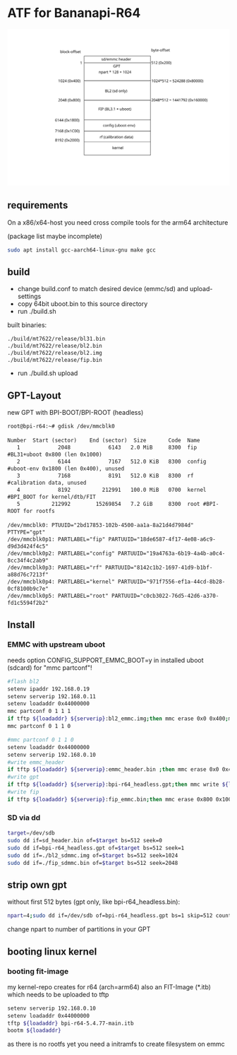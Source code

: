 # ATF for Bananapi-R64

<img src="bpi-r64-storage.svg">

## requirements

On a x86/x64-host you need cross compile tools for the arm64 architecture

(package list maybe incomplete)

```sh
sudo apt install gcc-aarch64-linux-gnu make gcc
```

## build

- change build.conf to match desired device (emmc/sd) and upload-settings
- copy 64bit uboot.bin to this source directory
- run ./build.sh

built binaries:

```
./build/mt7622/release/bl31.bin
./build/mt7622/release/bl2.bin
./build/mt7622/release/bl2.img
./build/mt7622/release/fip.bin
```
- run ./build.sh upload

## GPT-Layout

new GPT with BPI-BOOT/BPI-ROOT (headless)
```
root@bpi-r64:~# gdisk /dev/mmcblk0

Number  Start (sector)    End (sector)  Size       Code  Name
   1            2048            6143   2.0 MiB     8300  fip #BL31+uboot 0x800 (len 0x1000)
   2            6144            7167   512.0 KiB   8300  config #uboot-env 0x1800 (len 0x400), unused
   3            7168            8191   512.0 KiB   8300  rf #calibration data, unused
   4            8192          212991   100.0 MiB   0700  kernel #BPI_BOOT for kernel/dtb/FIT
   5          212992        15269854   7.2 GiB     8300  root #BPI-ROOT for rootfs

/dev/mmcblk0: PTUUID="2bd17853-102b-4500-aa1a-8a21d4d7984d" PTTYPE="gpt"
/dev/mmcblk0p1: PARTLABEL="fip" PARTUUID="18de6587-4f17-4e08-a6c9-d9d3d424f4c5"
/dev/mmcblk0p2: PARTLABEL="config" PARTUUID="19a4763a-6b19-4a4b-a0c4-8cc34f4c2ab9"
/dev/mmcblk0p3: PARTLABEL="rf" PARTUUID="8142c1b2-1697-41d9-b1bf-a88d76c7213f"
/dev/mmcblk0p4: PARTLABEL="kernel" PARTUUID="971f7556-ef1a-44cd-8b28-0cf8100b9c7e"
/dev/mmcblk0p5: PARTLABEL="root" PARTUUID="c0cb3022-76d5-42d6-a370-fd1c5594f2b2"
```
## Install

### EMMC with upstream uboot

needs option CONFIG_SUPPORT_EMMC_BOOT=y in installed uboot (sdcard) for "mmc partconf"!

```sh
#flash bl2
setenv ipaddr 192.168.0.19
setenv serverip 192.168.0.11
setenv loadaddr 0x44000000
mmc partconf 0 1 1 1
if tftp ${loadaddr} ${serverip}:bl2_emmc.img;then mmc erase 0x0 0x400;mmc write ${loadaddr} 0x0 0x400;fi
mmc partconf 0 1 1 0
```
```sh
#mmc partconf 0 1 1 0
setenv loadaddr 0x44000000
setenv serverip 192.168.0.10
#write emmc_header
if tftp ${loadaddr} ${serverip}:emmc_header.bin ;then mmc erase 0x0 0x400;mmc write ${loadaddr} 0x0 0x1;fi
#write gpt
if tftp ${loadaddr} ${serverip}:bpi-r64_headless.gpt;then mmc write ${loadaddr} 0x1 0x3FF; fi
#write fip
if tftp ${loadaddr} ${serverip}:fip_emmc.bin;then mmc erase 0x800 0x1000;mmc write ${loadaddr} 0x800 0x1000;fi
```

### SD via dd
```sh
target=/dev/sdb
sudo dd if=sd_header.bin of=$target bs=512 seek=0
sudo dd if=bpi-r64_headless.gpt of=$target bs=512 seek=1
sudo dd if=./bl2_sdmmc.img of=$target bs=512 seek=1024
sudo dd if=./fip_sdmmc.bin of=$target bs=512 seek=2048
```

## strip own gpt

without first 512 bytes (gpt only, like bpi-r64_headless.bin):

```sh
npart=4;sudo dd if=/dev/sdb of=bpi-r64_headless.gpt bs=1 skip=512 count=$(( $npart*128 +1024 ))
```
change npart to number of partitions in your GPT

## booting linux kernel

### booting fit-image

my kernel-repo creates for r64 (arch=arm64) also an FIT-Image (*.itb) which needs to be uploaded to tftp

```sh
setenv serverip 192.168.0.10
setenv loadaddr 0x44000000
tftp ${loadaddr} bpi-r64-5.4.77-main.itb
bootm ${loadaddr}
```

as there is no rootfs yet you need a initramfs to create filesystem on emmc
